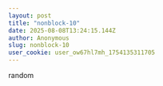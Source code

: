```yaml
---
layout: post
title: "nonblock-10"
date: 2025-08-08T13:24:15.144Z
author: Anonymous
slug: nonblock-10
user_cookie: user_ow67hl7mh_1754135311705
---
```


random

